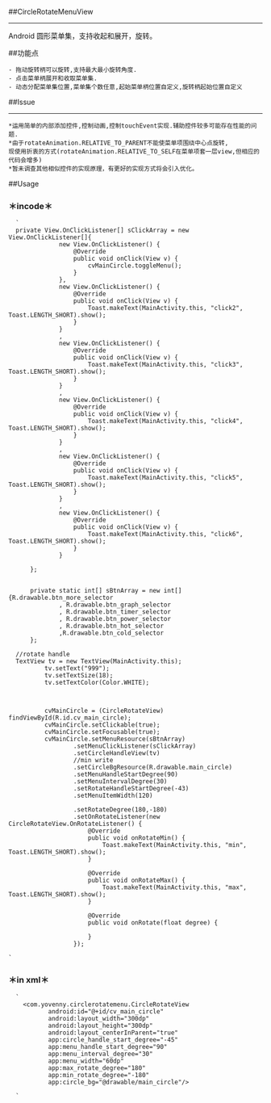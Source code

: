 ##CircleRotateMenuView
***

  Android 圆形菜单集，支持收起和展开，旋转。

##功能点

    - 拖动旋转柄可以旋转,支持最大最小旋转角度.
    - 点击菜单柄展开和收取菜单集.
    - 动态分配菜单集位置,菜单集个数任意,起始菜单柄位置自定义,旋转柄起始位置自定义

##Issue
***
    *运用简单的内部添加控件,控制动画,控制touchEvent实现.辅助控件较多可能存在性能的问题.
    *由于rotateAnimation.RELATIVE_TO_PARENT不能使菜单项围绕中心点旋转,
    现使用折衷的方式(rotateAnimation.RELATIVE_TO_SELF在菜单项套一层view,但相应的代码会增多)
    *暂未调查其他相似控件的实现原理，有更好的实现方式将会引入优化。

##Usage
    
###    ＊incode＊
      
      `
      private View.OnClickListener[] sClickArray = new View.OnClickListener[]{
                  new View.OnClickListener() {
                      @Override
                      public void onClick(View v) {
                          cvMainCircle.toggleMenu();
                      }
                  },
                  new View.OnClickListener() {
                      @Override
                      public void onClick(View v) {
                          Toast.makeText(MainActivity.this, "click2", Toast.LENGTH_SHORT).show();
                      }
                  }
                  ,
                  new View.OnClickListener() {
                      @Override
                      public void onClick(View v) {
                          Toast.makeText(MainActivity.this, "click3", Toast.LENGTH_SHORT).show();
                      }
                  }
                  ,
                  new View.OnClickListener() {
                      @Override
                      public void onClick(View v) {
                          Toast.makeText(MainActivity.this, "click4", Toast.LENGTH_SHORT).show();
                      }
                  }
                  ,
                  new View.OnClickListener() {
                      @Override
                      public void onClick(View v) {
                          Toast.makeText(MainActivity.this, "click5", Toast.LENGTH_SHORT).show();
                      }
                  }
                  ,
                  new View.OnClickListener() {
                      @Override
                      public void onClick(View v) {
                          Toast.makeText(MainActivity.this, "click6", Toast.LENGTH_SHORT).show();
                      }
                  }
      
          };
      
      
          private static int[] sBtnArray = new int[]{R.drawable.btn_more_selector
                  , R.drawable.btn_graph_selector
                  , R.drawable.btn_timer_selector
                  , R.drawable.btn_power_selector
                  , R.drawable.btn_hot_selector
                  ,R.drawable.btn_cold_selector
          };
      
      //rotate handle
      TextView tv = new TextView(MainActivity.this);
              tv.setText("999");
              tv.setTextSize(18);
              tv.setTextColor(Color.WHITE);
      
      
      
              cvMainCircle = (CircleRotateView) findViewById(R.id.cv_main_circle);
              cvMainCircle.setClickable(true);
              cvMainCircle.setFocusable(true);
              cvMainCircle.setMenuResource(sBtnArray)
                      .setMenuClickListener(sClickArray)
                      .setCircleHandleView(tv)
                      //min write
                      .setCircleBgResource(R.drawable.main_circle)
                      .setMenuHandleStartDegree(90)
                      .setMenuIntervalDegree(30)
                      .setRotateHandleStartDegree(-43)
                      .setMenuItemWidth(120)
      
                      .setRotateDegree(180,-180)
                      .setOnRotateListener(new CircleRotateView.OnRotateListener() {
                          @Override
                          public void onRotateMin() {
                              Toast.makeText(MainActivity.this, "min", Toast.LENGTH_SHORT).show();
                          }
      
                          @Override
                          public void onRotateMax() {
                              Toast.makeText(MainActivity.this, "max", Toast.LENGTH_SHORT).show();
                          }
      
                          @Override
                          public void onRotate(float degree) {
      
                          }
                      });
                      
    `
                      
###  ＊in xml＊
      ` 
        <com.yovenny.circlerotatemenu.CircleRotateView
               android:id="@+id/cv_main_circle"
               android:layout_width="300dp"
               android:layout_height="300dp"
               android:layout_centerInParent="true"
               app:circle_handle_start_degree="-45"
               app:menu_handle_start_degree="90"
               app:menu_interval_degree="30"
               app:menu_width="60dp"
               app:max_rotate_degree="180"
               app:min_rotate_degree="-180"
               app:circle_bg="@drawable/main_circle"/>
       
      `

